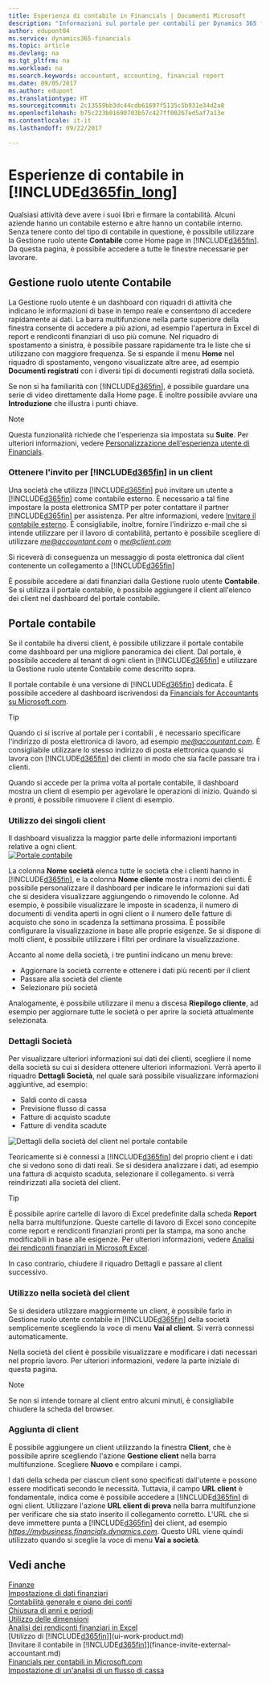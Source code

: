 ```yaml
---
title: Esperienza di contabile in Financials | Documenti Microsoft
description: "Informazioni sul portale per contabili per Dynamics 365 for Financials e la Gestione ruolo utente Contabile che supporta i contabili interni ed esterni nella società client."
author: edupont04
ms.service: dynamics365-financials
ms.topic: article
ms.devlang: na
ms.tgt_pltfrm: na
ms.workload: na
ms.search.keywords: accountant, accounting, financial report
ms.date: 09/05/2017
ms.author: edupont
ms.translationtype: HT
ms.sourcegitcommit: 2c13559bb3dc44cdb61697f5135c5b931e34d2a8
ms.openlocfilehash: b75c223b01690703b57c427ff00267ed5af7a13e
ms.contentlocale: it-it
ms.lasthandoff: 09/22/2017

---
```

# <a name="accountant-experiences-in-included365finlongincludesd365finlongmdmd"></a>Esperienze di contabile in [!INCLUDE[d365fin_long](includes/d365fin_long_md.md)]
Qualsiasi attività deve avere i suoi libri e firmare la contabilità. Alcuni aziende hanno un contabile esterno e altre hanno un contabile interno. Senza tenere conto del tipo di contabile in questione, è possibile utilizzare la Gestione ruolo utente **Contabile** come Home page in [!INCLUDE[d365fin](includes/d365fin_md.md)]. Da questa pagina, è possibile accedere a tutte le finestre necessarie per lavorare.  

## <a name="accountant-role-center"></a>Gestione ruolo utente Contabile
La Gestione ruolo utente è un dashboard con riquadri di attività che indicano le informazioni di base in tempo reale e consentono di accedere rapidamente ai dati. La barra multifunzione nella parte superiore della finestra consente di accedere a più azioni, ad esempio l'apertura in Excel di report e rendiconti finanziari di uso più comune. Nel riquadro di spostamento a sinistra, è possibile passare rapidamente tra le liste che si utilizzano con maggiore frequenza. Se si espande il menu **Home** nel riquadro di spostamento, vengono visualizzate altre aree, ad esempio **Documenti registrati** con i diversi tipi di documenti registrati dalla società.  

Se non si ha familiarità con [!INCLUDE[d365fin](includes/d365fin_md.md)], è possibile guardare una serie di video direttamente dalla Home page. È inoltre possibile avviare una **Introduzione** che illustra i punti chiave.  

> [!NOTE]  
>  Questa funzionalità richiede che l'esperienza sia impostata su **Suite**. Per ulteriori informazioni, vedere [Personalizzazione dell'esperienza utente di Financials](ui-experiences.md).  

### <a name="get-invited-to-a-clients-included365finincludesd365finmdmd"></a>Ottenere l'invito per [!INCLUDE[d365fin](includes/d365fin_md.md)] in un client
Una società che utilizza [!INCLUDE[d365fin](includes/d365fin_md.md)] può invitare un utente a [!INCLUDE[d365fin](includes/d365fin_md.md)] come contabile esterno. È necessario a tal fine impostare la posta elettronica SMTP per poter contattare il partner [!INCLUDE[d365fin](includes/d365fin_md.md)] per assistenza. Per altre informazioni, vedere [Invitare il contabile esterno](finance-invite-external-accountant.md). È consigliabile, inoltre, fornire l'indirizzo e-mail che si intende utilizzare per il lavoro di contabilità, pertanto è possibile scegliere di utilizzare *me@accountant.com* o *me@client.com*  

Si riceverà di conseguenza un messaggio di posta elettronica dal client contenente un collegamento a [!INCLUDE[d365fin](includes/d365fin_md.md)]  

È possibile accedere ai dati finanziari dalla Gestione ruolo utente **Contabile**. Se si utilizza il portale contabile, è possibile aggiungere il client all'elenco dei client nel dashboard del portale contabile.  

## <a name="accountant-portal"></a>Portale contabile
Se il contabile ha diversi client, è possibile utilizzare il portale contabile come dashboard per una migliore panoramica dei client. Dal portale, è possibile accedere al tenant di ogni client in [!INCLUDE[d365fin](includes/d365fin_md.md)] e utilizzare la Gestione ruolo utente Contabile come descritto sopra.  

Il portale contabile è una versione di [!INCLUDE[d365fin](includes/d365fin_md.md)] dedicata. È possibile accedere al dashboard iscrivendosi da [Financials for Accountants su Microsoft.com](https://www.microsoft.com/en-us/dynamics365/financial-insights-for-accountants).  

> [!TIP]  
>  Quando ci si iscrive al portale per i contabili , è necessario specificare l'indirizzo di posta elettronica di lavoro, ad esempio *me@accountant.com*. È consigliabile utilizzare lo stesso indirizzo di posta elettronica quando si lavora con [!INCLUDE[d365fin](includes/d365fin_md.md)] dei clienti in modo che sia facile passare tra i clienti.  

Quando si accede per la prima volta al portale contabile, il dashboard mostra un client di esempio per agevolare le operazioni di inizio. Quando si è pronti, è possibile rimuovere il client di esempio.  

### <a name="working-with-individual-clients"></a>Utilizzo dei singoli client
Il dashboard visualizza la maggior parte delle informazioni importanti relative a ogni client.  
[![Portale contabile](./media/ui-extensions-accportal/accountant-portal.png)](https://go.microsoft.com/fwlink/?linkid=851257)

La colonna **Nome società** elenca tutte le società che i clienti hanno in [!INCLUDE[d365fin](includes/d365fin_md.md)], e la colonna **Nome cliente** mostra i nomi dei clienti. È possibile personalizzare il dashboard per indicare le informazioni sui dati che si desidera visualizzare aggiungendo o rimovendo le colonne. Ad esempio, è possibile visualizzare le imposte in scadenza, il numero di documenti di vendita aperti in ogni client o il numero delle fatture di acquisto che sono in scadenza la settimana prossima. È possibile configurare la visualizzazione in base alle proprie esigenze. Se si dispone di molti client, è possibile utilizzare i filtri per ordinare la visualizzazione.  

Accanto al nome della società, i tre puntini indicano un menu breve:

* Aggiornare la società corrente e ottenere i dati più recenti per il client  
* Passare alla società del cliente  
* Selezionare più società  

Analogamente, è possibile utilizzare il menu a discesa **Riepilogo cliente**, ad esempio per aggiornare tutte le società o per aprire la società attualmente selezionata.  

### <a name="company-details"></a>Dettagli Società
Per visualizzare ulteriori informazioni sui dati dei clienti, scegliere il nome della società su cui si desidera ottenere ulteriori informazioni. Verrà aperto il riquadro **Dettagli Società**, nel quale sarà possibile visualizzare informazioni aggiuntive, ad esempio:  

* Saldi conto di cassa  
* Previsione flusso di cassa  
* Fatture di acquisto scadute  
* Fatture di vendita scadute  

![Dettagli della società del client nel portale contabile](./media/finance-accounting/accountant-company-details.png)

Teoricamente si è connessi a [!INCLUDE[d365fin](includes/d365fin_md.md)] del proprio client e i dati che si vedono sono di dati reali. Se si desidera analizzare i dati, ad esempio una fattura di acquisto scaduta, selezionare il collegamento. si verrà reindirizzati alla società del client.  

> [!TIP]  
>  È possibile aprire cartelle di lavoro di Excel predefinite dalla scheda **Report** nella barra multifunzione. Queste cartelle di lavoro di Excel sono concepite come report e rendiconti finanziari pronti per la stampa, ma sono anche modificabili in base alle esigenze. Per ulteriori informazioni, vedere [Analisi dei rendiconti finanziari in Microsoft Excel](finance-analyze-excel.md).  

In caso contrario, chiudere il riquadro Dettagli e passare al client successivo.  

### <a name="working-in-the-client-company"></a>Utilizzo nella società del client
Se si desidera utilizzare maggiormente un client, è possibile farlo in Gestione ruolo utente contabile in [!INCLUDE[d365fin](includes/d365fin_md.md)] della società semplicemente scegliendo la voce di menu **Vai al client**. Si verrà connessi automaticamente.  

Nella società del client è possibile visualizzare e modificare i dati necessari nel proprio lavoro. Per ulteriori informazioni, vedere la parte iniziale di questa pagina.

> [!NOTE]  
>  Se non si intende tornare al client entro alcuni minuti, è consigliabile chiudere la scheda del browser.  

### <a name="adding-clients"></a>Aggiunta di client
È possibile aggiungere un client utilizzando la finestra **Client**, che è possibile aprire scegliendo l'azione **Gestione client** nella barra multifunzione. Scegliere **Nuovo** e compilare i campi.  

I dati della scheda per ciascun client sono specificati dall'utente e possono essere modificati secondo le necessità. Tuttavia, il campo **URL client** è fondamentale, indica come è possibile accedere a [!INCLUDE[d365fin](includes/d365fin_md.md)] di ogni client. Utilizzare l'azione **URL client di prova** nella barra multifunzione per verificare che sia stato inserito il collegamento corretto. L'URL che si deve immettere punta a [!INCLUDE[d365fin](includes/d365fin_md.md)] dei client, ad esempio *https://mybusiness.financials.dynamics.com*. Questo URL viene quindi utilizzato quando si sceglie la voce di menu **Vai a società**.  

## <a name="see-also"></a>Vedi anche
[Finanze](finance.md)  
[Impostazione di dati finanziari](finance-setup-finance.md)  
[Contabilità generale e piano dei conti](finance-general-ledger.md)  
[Chiusura di anni e periodi](year-close-years-periods.md)  
[Utilizzo delle dimensioni](finance-dimensions.md)  
[Analisi dei rendiconti finanziari in Excel](finance-analyze-excel.md)  
[Utilizzo di [!INCLUDE[d365fin](includes/d365fin_md.md)]](ui-work-product.md)  
[Invitare il contabile in [!INCLUDE[d365fin](includes/d365fin_md.md)]](finance-invite-external-accountant.md)  
[Financials per contabili in Microsoft.com](https://www.microsoft.com/en-us/dynamics365/financial-insights-for-accountants)  
[Impostazione di un'analisi di un flusso di cassa](finance-setup-cash-flow-analyses.md)  

